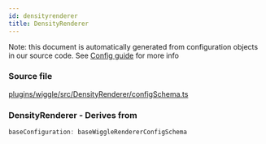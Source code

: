 ```yaml
---
id: densityrenderer
title: DensityRenderer
---
```


Note: this document is automatically generated from configuration objects in our
source code. See [Config guide](/docs/config_guide) for more info

### Source file

[plugins/wiggle/src/DensityRenderer/configSchema.ts](https://github.com/GMOD/jbrowse-components/blob/main/plugins/wiggle/src/DensityRenderer/configSchema.ts)

### DensityRenderer - Derives from

```js
baseConfiguration: baseWiggleRendererConfigSchema
```
